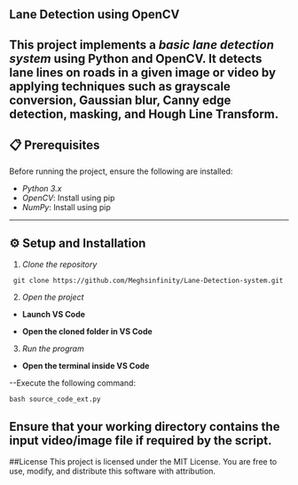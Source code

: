 ## Lane Detection using OpenCV

This project implements a *basic lane detection system* using Python and OpenCV. It detects lane lines on roads in a given image or video by applying techniques such as grayscale conversion, Gaussian blur, Canny edge detection, masking, and Hough Line Transform.
--
## 📋 Prerequisites

Before running the project, ensure the following are installed:

- *Python 3.x*
- *OpenCV*: Install using pip  
- *NumPy*: Install using pip

---

## ⚙ Setup and Installation

1. *Clone the repository*
```
 git clone https://github.com/Meghsinfinity/Lane-Detection-system.git
```
 2. *Open the project*

- **Launch VS Code**

- **Open the cloned folder in VS Code**

3. *Run the program*

- **Open the terminal inside VS Code**

--Execute the following command:
```
bash source_code_ext.py
```
Ensure that your working directory contains the input video/image file if required by the script.
--
 ##License
This project is licensed under the MIT License.
You are free to use, modify, and distribute this software with attribution.
